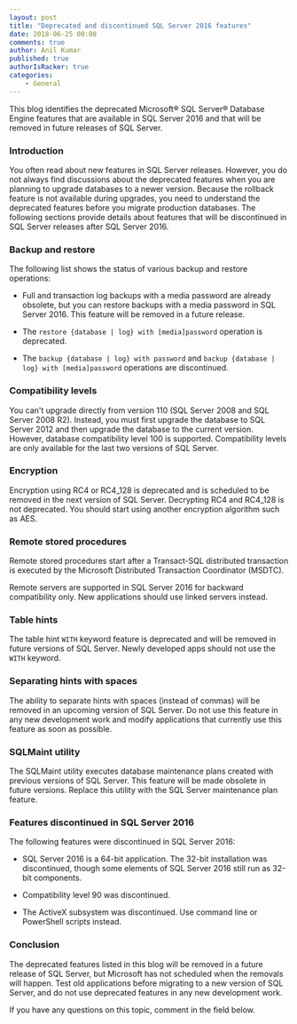 ```yaml
---
layout: post
title: "Deprecated and discontinued SQL Server 2016 features"
date: 2018-06-25 00:00
comments: true
author: Anil Kumar
published: true
authorIsRacker: true
categories:
    - General
---
```


This blog identifies the deprecated Microsoft&reg; SQL Server&reg; Database Engine
features that are available in SQL Server 2016 and that will be removed in future
releases of SQL Server.

<!-- more -->

### Introduction

You often read about new features in SQL Server releases. However, you do not
always find discussions about the deprecated features when you are planning
to upgrade databases to a newer version. Because the rollback feature is not
available during upgrades, you need to understand the deprecated features
before you migrate production databases. The following sections provide details
about features that will be discontinued in SQL Server releases after SQL Server
2016.

### Backup and restore

The following list shows the status of various backup and restore operations:

- Full and transaction log backups with a media password are already obsolete,
  but you can restore backups with a media password in SQL Server 2016. This
  feature will be removed in a future release.

- The ``restore {database | log} with [media]password`` operation is deprecated.

- The ``backup {database | log} with password`` and
  ``backup {database | log} with [media]password`` operations are discontinued.

### Compatibility levels

You can't upgrade directly from version 110 (SQL Server 2008 and SQL Server 2008
R2). Instead, you must first upgrade the database to SQL Server 2012 and then
upgrade the database to the current version. However, database compatibility
level 100 is supported. Compatibility levels are only available for the last
two versions of SQL Server.

### Encryption

Encryption using RC4 or RC4\_128 is deprecated and is scheduled to be removed
in the next version of SQL Server. Decrypting RC4 and RC4\_128 is not
deprecated. You should start using another encryption algorithm such as AES.

### Remote stored procedures

Remote stored procedures start after a Transact-SQL distributed transaction is
executed by the Microsoft Distributed Transaction Coordinator (MSDTC).

Remote servers are supported in SQL Server 2016 for backward compatibility only.
New applications should use linked servers instead.

### Table hints

The table hint ``WITH`` keyword feature is deprecated and will be removed in
future versions of SQL Server. Newly developed apps should not use the ``WITH``
keyword.

### Separating hints with spaces

The ability to separate hints with spaces (instead of commas) will be removed
in an upcoming version of SQL Server. Do not use this feature in any new
development work and modify applications that currently use this feature as soon
as possible.

### SQLMaint utility

The SQLMaint utility executes database maintenance plans created with previous
versions of SQL Server. This feature will be made obsolete in future versions.
Replace this utility with the SQL Server maintenance plan feature.

### Features discontinued in SQL Server 2016

The following features were discontinued in SQL Server 2016:

-  SQL Server 2016 is a 64-bit application. The 32-bit installation was
   discontinued, though some elements of SQL Server 2016 still run as 32-bit
   components.

-  Compatibility level 90 was discontinued.

-  The ActiveX subsystem was discontinued. Use command line or PowerShell
   scripts instead.

### Conclusion

The deprecated features listed in this blog will be removed in a future release
of SQL Server, but Microsoft has not scheduled when the removals will happen.
Test old applications before migrating to a new version of SQL Server, and
do not use deprecated features in any new development work.

If you have any questions on this topic, comment in the field below.
